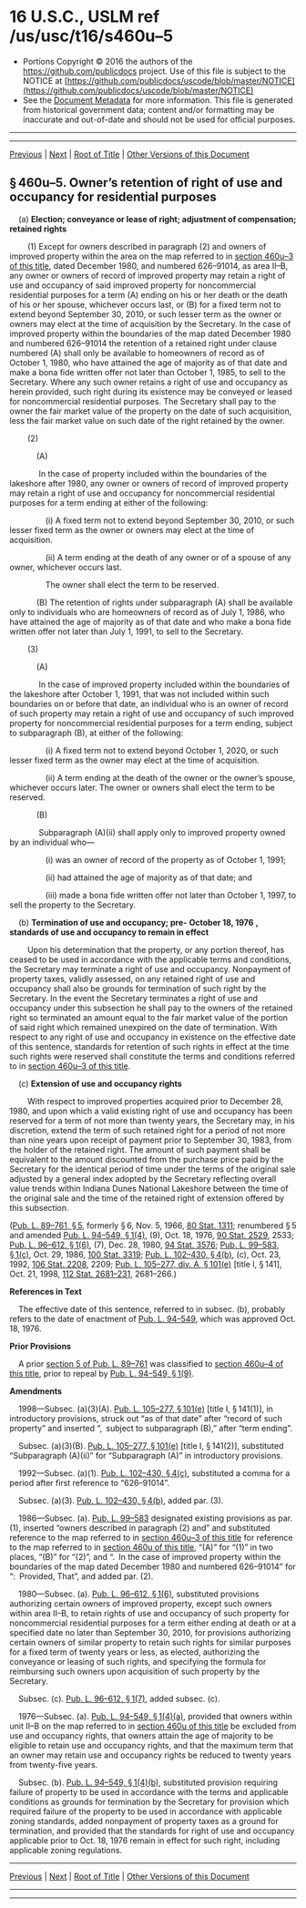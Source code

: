 ---
---

# 16 U.S.C., USLM ref /us/usc/t16/s460u–5

* Portions Copyright © 2016 the authors of the https://github.com/publicdocs project.
  Use of this file is subject to the NOTICE at [https://github.com/publicdocs/uscode/blob/master/NOTICE](https://github.com/publicdocs/uscode/blob/master/NOTICE)
* See the [Document Metadata](././../../../../..//README.md) for more information.
  This file is generated from historical government data; content and/or formatting may be inaccurate and out-of-date and should not be used for official purposes.

----------
----------

[Previous](./../../../../..//us/usc/t16/ch1/schLXXIX/m__us_usc_t16_s460u–4.md) | [Next](./../../../../..//us/usc/t16/ch1/schLXXIX/m__us_usc_t16_s460u–6.md) | [Root of Title](./../../../../../) | [Other Versions of this Document](https://publicdocs.github.io/go/links?ns=uslm&ref=%2Fus%2Fusc%2Ft16%2Fs460u%E2%80%935)

## § 460u–5. Owner’s retention of right of use and occupancy for residential purposes

    (a) __Election; conveyance or lease of right; adjustment of compensation; retained rights__ 

        (1) Except for owners described in paragraph (2) and owners of improved property within the area on the map referred to in [section 460u–3 of this title][/us/usc/t16/s460u–3], dated December 1980, and numbered 626–91014, as area II–B, any owner or owners of record of improved property may retain a right of use and occupancy of said improved property for noncommercial residential purposes for a term (A) ending on his or her death or the death of his or her spouse, whichever occurs last, or (B) for a fixed term not to extend beyond September 30, 2010, or such lesser term as the owner or owners may elect at the time of acquisition by the Secretary. In the case of improved property within the boundaries of the map dated December 1980 and numbered 626–91014 the retention of a retained right under clause numbered (A) shall only be available to homeowners of record as of October 1, 1980, who have attained the age of majority as of that date and make a bona fide written offer not later than October 1, 1985, to sell to the Secretary. Where any such owner retains a right of use and occupancy as herein provided, such right during its existence may be conveyed or leased for noncommercial residential purposes. The Secretary shall pay to the owner the fair market value of the property on the date of such acquisition, less the fair market value on such date of the right retained by the owner.

        (2)

            (A)

             In the case of property included within the boundaries of the lakeshore after 1980, any owner or owners of record of improved property may retain a right of use and occupancy for noncommercial residential purposes for a term ending at either of the following:

                (i) A fixed term not to extend beyond September 30, 2010, or such lesser fixed term as the owner or owners may elect at the time of acquisition.

                (ii) A term ending at the death of any owner or of a spouse of any owner, whichever occurs last.

                The owner shall elect the term to be reserved.

            (B) The retention of rights under subparagraph (A) shall be available only to individuals who are homeowners of record as of July 1, 1986, who have attained the age of majority as of that date and who make a bona fide written offer not later than July 1, 1991, to sell to the Secretary.

        (3)

            (A)

             In the case of improved property included within the boundaries of the lakeshore after October 1, 1991, that was not included within such boundaries on or before that date, an individual who is an owner of record of such property may retain a right of use and occupancy of such improved property for noncommercial residential purposes for a term ending, subject to subparagraph (B), at either of the following:

                (i) A fixed term not to extend beyond October 1, 2020, or such lesser fixed term as the owner may elect at the time of acquisition.

                (ii) A term ending at the death of the owner or the owner’s spouse, whichever occurs later. The owner or owners shall elect the term to be reserved.

            (B)

             Subparagraph (A)(ii) shall apply only to improved property owned by an individual who—

                (i) was an owner of record of the property as of October 1, 1991;

                (ii) had attained the age of majority as of that date; and

                (iii) made a bona fide written offer not later than October 1, 1997, to sell the property to the Secretary.

    (b) __Termination of use and occupancy; pre-__  __October 18, 1976__  __, standards of use and occupancy to remain in effect__ 

        Upon his determination that the property, or any portion thereof, has ceased to be used in accordance with the applicable terms and conditions, the Secretary may terminate a right of use and occupancy. Nonpayment of property taxes, validly assessed, on any retained right of use and occupancy shall also be grounds for termination of such right by the Secretary. In the event the Secretary terminates a right of use and occupancy under this subsection he shall pay to the owners of the retained right so terminated an amount equal to the fair market value of the portion of said right which remained unexpired on the date of termination. With respect to any right of use and occupancy in existence on the effective date of this sentence, standards for retention of such rights in effect at the time such rights were reserved shall constitute the terms and conditions referred to in [section 460u–3 of this title][/us/usc/t16/s460u–3].

    (c) __Extension of use and occupancy rights__ 

        With respect to improved properties acquired prior to December 28, 1980, and upon which a valid existing right of use and occupancy has been reserved for a term of not more than twenty years, the Secretary may, in his discretion, extend the term of such retained right for a period of not more than nine years upon receipt of payment prior to September 30, 1983, from the holder of the retained right. The amount of such payment shall be equivalent to the amount discounted from the purchase price paid by the Secretary for the identical period of time under the terms of the original sale adjusted by a general index adopted by the Secretary reflecting overall value trends within Indiana Dunes National Lakeshore between the time of the original sale and the time of the retained right of extension offered by this subsection.

([Pub. L. 89–761, § 5][/us/pl/89/761/s5], formerly § 6, Nov. 5, 1966, [80 Stat. 1311][/us/stat/80/1311]; renumbered § 5 and amended [Pub. L. 94–549, § 1(4)][/us/pl/94/549/s1/4], (9), Oct. 18, 1976, [90 Stat. 2529][/us/stat/90/2529], 2533; [Pub. L. 96–612, § 1(6)][/us/pl/96/612/s1/6], (7), Dec. 28, 1980, [94 Stat. 3576][/us/stat/94/3576]; [Pub. L. 99–583, § 1(c)][/us/pl/99/583/s1/c], Oct. 29, 1986, [100 Stat. 3319][/us/stat/100/3319]; [Pub. L. 102–430, § 4(b)][/us/pl/102/430/s4/b], (c), Oct. 23, 1992, [106 Stat. 2208][/us/stat/106/2208], 2209; [Pub. L. 105–277, div. A, § 101(e)][/us/pl/105/277/s101/e] \[title I, § 141\], Oct. 21, 1998, [112 Stat. 2681–231][/us/stat/112/2681-231], 2681–266.)

 __References in Text__ 

    The effective date of this sentence, referred to in subsec. (b), probably refers to the date of enactment of [Pub. L. 94–549][/us/pl/94/549], which was approved Oct. 18, 1976.

 __Prior Provisions__ 

    A prior [section 5 of Pub. L. 89–761][/us/pl/89/761/s5] was classified to [section 460u–4 of this title][/us/usc/t16/s460u–4], prior to repeal by [Pub. L. 94–549, § 1(9)][/us/pl/94/549/s1/9].

 __Amendments__ 

    1998—Subsec. (a)(3)(A). [Pub. L. 105–277, § 101(e)][/us/pl/105/277/s101/e] \[title I, § 141(1)\], in introductory provisions, struck out “as of that date” after “record of such property” and inserted “, subject to subparagraph (B),” after “term ending”.

    Subsec. (a)(3)(B). [Pub. L. 105–277, § 101(e)][/us/pl/105/277/s101/e] \[title I, § 141(2)\], substituted “Subparagraph (A)(ii)” for “Subparagraph (A)” in introductory provisions.

    1992—Subsec. (a)(1). [Pub. L. 102–430, § 4(c)][/us/pl/102/430/s4/c], substituted a comma for a period after first reference to “626–91014”.

    Subsec. (a)(3). [Pub. L. 102–430, § 4(b)][/us/pl/102/430/s4/b], added par. (3).

    1986—Subsec. (a). [Pub. L. 99–583][/us/pl/99/583] designated existing provisions as par. (1), inserted “owners described in paragraph (2) and” and substituted reference to the map referred to in [section 460u–3 of this title][/us/usc/t16/s460u–3] for reference to the map referred to in [section 460u of this title][/us/usc/t16/s460u], “(A)” for “(1)” in two places, “(B)” for “(2)”, and “. In the case of improved property within the boundaries of the map dated December 1980 and numbered 626–91014” for “: Provided, That”, and added par. (2).

    1980—Subsec. (a). [Pub. L. 96–612, § 1(6)][/us/pl/96/612/s1/6], substituted provisions authorizing certain owners of improved property, except such owners within area II–B, to retain rights of use and occupancy of such property for noncommercial residential purposes for a term either ending at death or at a specified date no later than September 30, 2010, for provisions authorizing certain owners of similar property to retain such rights for similar purposes for a fixed term of twenty years or less, as elected, authorizing the conveyance or leasing of such rights, and specifying the formula for reimbursing such owners upon acquisition of such property by the Secretary.

    Subsec. (c). [Pub. L. 96–612, § 1(7)][/us/pl/96/612/s1/7], added subsec. (c).

    1976—Subsec. (a). [Pub. L. 94–549, § 1(4)(a)][/us/pl/94/549/s1/4/a], provided that owners within unit II–B on the map referred to in [section 460u of this title][/us/usc/t16/s460u] be excluded from use and occupancy rights, that owners attain the age of majority to be eligible to retain use and occupancy rights, and that the maximum term that an owner may retain use and occupancy rights be reduced to twenty years from twenty-five years.

    Subsec. (b). [Pub. L. 94–549, § 1(4)(b)][/us/pl/94/549/s1/4/b], substituted provision requiring failure of property to be used in accordance with the terms and applicable conditions as grounds for termination by the Secretary for provision which required failure of the property to be used in accordance with applicable zoning standards, added nonpayment of property taxes as a ground for termination, and provided that the standards for right of use and occupancy applicable prior to Oct. 18, 1976 remain in effect for such right, including applicable zoning regulations.

----------

[Previous](./../../../../..//us/usc/t16/ch1/schLXXIX/m__us_usc_t16_s460u–4.md) | [Next](./../../../../..//us/usc/t16/ch1/schLXXIX/m__us_usc_t16_s460u–6.md) | [Root of Title](./../../../../../) | [Other Versions of this Document](https://publicdocs.github.io/go/links?ns=uslm&ref=%2Fus%2Fusc%2Ft16%2Fs460u%E2%80%935)

----------
----------

[/us/usc/t16/s460u–3]: https://publicdocs.github.io/go/links?ns=uslm&ref=%2Fus%2Fusc%2Ft16%2Fs460u%E2%80%933
[/us/usc/t16/s460u–3]: https://publicdocs.github.io/go/links?ns=uslm&ref=%2Fus%2Fusc%2Ft16%2Fs460u%E2%80%933
[/us/pl/89/761/s5]: https://publicdocs.github.io/go/links?ns=uslm&ref=%2Fus%2Fpl%2F89%2F761%2Fs5
[/us/stat/80/1311]: https://publicdocs.github.io/go/links?ns=uslm&ref=%2Fus%2Fstat%2F80%2F1311
[/us/pl/94/549/s1/4]: https://publicdocs.github.io/go/links?ns=uslm&ref=%2Fus%2Fpl%2F94%2F549%2Fs1%2F4
[/us/stat/90/2529]: https://publicdocs.github.io/go/links?ns=uslm&ref=%2Fus%2Fstat%2F90%2F2529
[/us/pl/96/612/s1/6]: https://publicdocs.github.io/go/links?ns=uslm&ref=%2Fus%2Fpl%2F96%2F612%2Fs1%2F6
[/us/stat/94/3576]: https://publicdocs.github.io/go/links?ns=uslm&ref=%2Fus%2Fstat%2F94%2F3576
[/us/pl/99/583/s1/c]: https://publicdocs.github.io/go/links?ns=uslm&ref=%2Fus%2Fpl%2F99%2F583%2Fs1%2Fc
[/us/stat/100/3319]: https://publicdocs.github.io/go/links?ns=uslm&ref=%2Fus%2Fstat%2F100%2F3319
[/us/pl/102/430/s4/b]: https://publicdocs.github.io/go/links?ns=uslm&ref=%2Fus%2Fpl%2F102%2F430%2Fs4%2Fb
[/us/stat/106/2208]: https://publicdocs.github.io/go/links?ns=uslm&ref=%2Fus%2Fstat%2F106%2F2208
[/us/pl/105/277/s101/e]: https://publicdocs.github.io/go/links?ns=uslm&ref=%2Fus%2Fpl%2F105%2F277%2Fs101%2Fe
[/us/stat/112/2681-231]: https://publicdocs.github.io/go/links?ns=uslm&ref=%2Fus%2Fstat%2F112%2F2681-231
[/us/pl/94/549]: https://publicdocs.github.io/go/links?ns=uslm&ref=%2Fus%2Fpl%2F94%2F549
[/us/pl/89/761/s5]: https://publicdocs.github.io/go/links?ns=uslm&ref=%2Fus%2Fpl%2F89%2F761%2Fs5
[/us/usc/t16/s460u–4]: https://publicdocs.github.io/go/links?ns=uslm&ref=%2Fus%2Fusc%2Ft16%2Fs460u%E2%80%934
[/us/pl/94/549/s1/9]: https://publicdocs.github.io/go/links?ns=uslm&ref=%2Fus%2Fpl%2F94%2F549%2Fs1%2F9
[/us/pl/105/277/s101/e]: https://publicdocs.github.io/go/links?ns=uslm&ref=%2Fus%2Fpl%2F105%2F277%2Fs101%2Fe
[/us/pl/105/277/s101/e]: https://publicdocs.github.io/go/links?ns=uslm&ref=%2Fus%2Fpl%2F105%2F277%2Fs101%2Fe
[/us/pl/102/430/s4/c]: https://publicdocs.github.io/go/links?ns=uslm&ref=%2Fus%2Fpl%2F102%2F430%2Fs4%2Fc
[/us/pl/102/430/s4/b]: https://publicdocs.github.io/go/links?ns=uslm&ref=%2Fus%2Fpl%2F102%2F430%2Fs4%2Fb
[/us/pl/99/583]: https://publicdocs.github.io/go/links?ns=uslm&ref=%2Fus%2Fpl%2F99%2F583
[/us/usc/t16/s460u–3]: https://publicdocs.github.io/go/links?ns=uslm&ref=%2Fus%2Fusc%2Ft16%2Fs460u%E2%80%933
[/us/usc/t16/s460u]: https://publicdocs.github.io/go/links?ns=uslm&ref=%2Fus%2Fusc%2Ft16%2Fs460u
[/us/pl/96/612/s1/6]: https://publicdocs.github.io/go/links?ns=uslm&ref=%2Fus%2Fpl%2F96%2F612%2Fs1%2F6
[/us/pl/96/612/s1/7]: https://publicdocs.github.io/go/links?ns=uslm&ref=%2Fus%2Fpl%2F96%2F612%2Fs1%2F7
[/us/pl/94/549/s1/4/a]: https://publicdocs.github.io/go/links?ns=uslm&ref=%2Fus%2Fpl%2F94%2F549%2Fs1%2F4%2Fa
[/us/usc/t16/s460u]: https://publicdocs.github.io/go/links?ns=uslm&ref=%2Fus%2Fusc%2Ft16%2Fs460u
[/us/pl/94/549/s1/4/b]: https://publicdocs.github.io/go/links?ns=uslm&ref=%2Fus%2Fpl%2F94%2F549%2Fs1%2F4%2Fb


